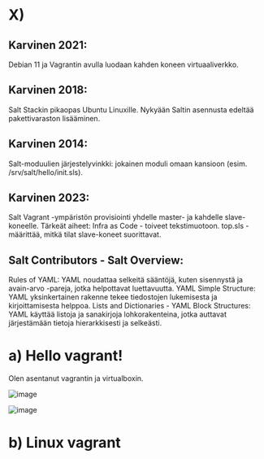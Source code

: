 # X)
## Karvinen 2021: 
Debian 11 ja Vagrantin avulla luodaan kahden koneen virtuaaliverkko. 
## Karvinen 2018: 
Salt Stackin pikaopas Ubuntu Linuxille. Nykyään Saltin asennusta edeltää pakettivaraston lisääminen.
## Karvinen 2014: 
Salt-moduulien järjestelyvinkki: jokainen moduli omaan kansioon (esim. /srv/salt/hello/init.sls).
## Karvinen 2023: 
Salt Vagrant -ympäristön provisiointi yhdelle master- ja kahdelle slave-koneelle. Tärkeät aiheet:
Infra as Code - toiveet tekstimuotoon.
top.sls - määrittää, mitkä tilat slave-koneet suorittavat.
## Salt Contributors - Salt Overview:
Rules of YAML: YAML noudattaa selkeitä sääntöjä, kuten sisennystä ja avain-arvo -pareja, jotka helpottavat luettavuutta.
YAML Simple Structure: YAML yksinkertainen rakenne tekee tiedostojen lukemisesta ja kirjoittamisesta helppoa.
Lists and Dictionaries - YAML Block Structures: YAML käyttää listoja ja sanakirjoja lohkorakenteina, jotka auttavat järjestämään tietoja hierarkkisesti ja selkeästi.

# a) Hello vagrant!
Olen asentanut vagrantin ja virtualboxin.

![image](https://github.com/user-attachments/assets/ffc25cdb-f184-48a3-a6c6-8ebd44bf7e82)


![image](https://github.com/user-attachments/assets/e700bbe7-ca05-43f6-9f0e-3a2d896dff3c)


# b) Linux vagrant

